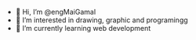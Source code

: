 - 👋 Hi, I’m @engMaiGamal
- 👀 I’m interested in drawing, graphic and programingg
- 🌱 I’m currently learning web development
<!--- 
-💞️ I’m looking to collaborate on ...
- 📫 How to reach me ...
--->

<!---
eng-maigamal/eng-maigamal is a ✨ special ✨ repository because its `README.md` (this file) appears on your GitHub profile.
You can click the Preview link to take a look at your changes.
--->
